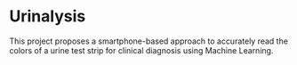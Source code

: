 # Urinalysis
 This project proposes a smartphone-based approach to accurately read the colors of a urine test strip for clinical diagnosis using Machine Learning.
